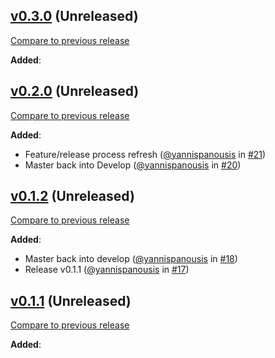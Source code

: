 ## [v0.3.0](https://github.com/kalohq/guidelines/tree/v0.3.0) (Unreleased)

[Compare to previous release](https://github.com/kalohq/guidelines/compare/v0.2.0...v0.3.0)

**Added**:




## [v0.2.0](https://github.com/kalohq/guidelines/tree/v0.2.0) (Unreleased)

[Compare to previous release](https://github.com/kalohq/guidelines/compare/v0.1.2...v0.2.0)

**Added**:

- Feature/release process refresh
  ([@yannispanousis](https://github.com/yannispanousis/)
  in [\#21](https://github.com/kalohq/guidelines/pull/21/))
- Master back into Develop
  ([@yannispanousis](https://github.com/yannispanousis/)
  in [\#20](https://github.com/kalohq/guidelines/pull/20/))



## [v0.1.2](https://github.com/kalohq/guidelines/tree/v0.1.2) (Unreleased)

[Compare to previous release](https://github.com/kalohq/guidelines/compare/v0.1.1...v0.1.2)

**Added**:

- Master back into develop
  ([@yannispanousis](https://github.com/yannispanousis/)
  in [\#18](https://github.com/kalohq/guidelines/pull/18/))
- Release v0.1.1
  ([@yannispanousis](https://github.com/yannispanousis/)
  in [\#17](https://github.com/kalohq/guidelines/pull/17/))



## [v0.1.1](https://github.com/kalohq/guidelines/tree/v0.1.1) (Unreleased)

[Compare to previous release](https://github.com/kalohq/guidelines/compare/v0.1.0...v0.1.1)

**Added**:
